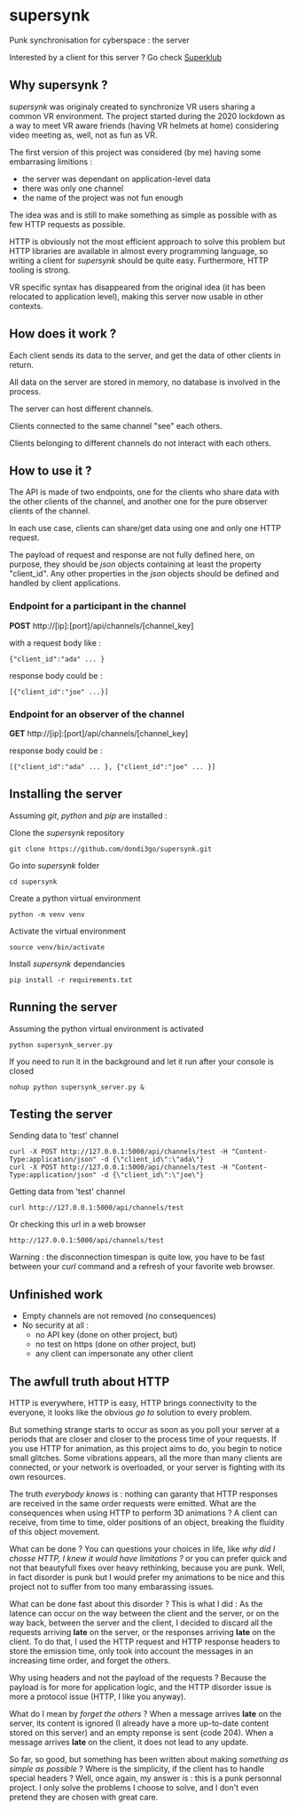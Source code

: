 # supersynk

Punk synchronisation for cyberspace : the server

Interested by a client for this server ? Go check [Superklub](https://github.com/dondi3go/Superklub)

## Why supersynk ?

*supersynk* was originaly created to synchronize VR users sharing a common VR 
environment. The project started during the 2020 lockdown as a way to meet 
VR aware friends (having VR helmets at home) considering video meeting as,
well, not as fun as VR.

The first version of this project was considered (by me) having some embarrasing 
limitions :
* the server was dependant on application-level data
* there was only one channel
* the name of the project was not fun enough

The idea was and is still to make something as simple as possible with as few HTTP requests 
as possible.

HTTP is obviously not the most efficient approach to solve this problem but HTTP 
libraries are available in almost every programming language, so writing
a client for *supersynk* should be quite easy. Furthermore, HTTP tooling is strong.

VR specific syntax has disappeared from the original idea (it has been relocated 
to application level), making this server now usable in other contexts.

## How does it work ?

Each client sends its data to the server, and get the data of other clients in return.

All data on the server are stored in memory, no database is involved in the process.

The server can host different channels.

Clients connected to the same channel "see" each others.

Clients belonging to different channels do not interact with each others.

## How to use it ?

The API is made of two endpoints, one for the clients who share data with the other 
clients of the channel, and another one for the pure observer clients of the channel.

In each use case, clients can share/get data using one and only one HTTP request.

The payload of request and response are not fully defined here, on purpose, they 
should be *json* objects containing at least the property "client_id". Any other 
properties in the *json* objects should be defined and handled by client applications.

### Endpoint for a participant in the channel

**POST** http://[ip]:[port]/api/channels/[channel_key]

with a request body like :
```
{"client_id":"ada" ... }
```
response body could be :
```
[{"client_id":"joe" ...}]
```

### Endpoint for an observer of the channel

**GET** http://[ip]:[port]/api/channels/[channel_key]

response body could be :
```
[{"client_id":"ada" ... }, {"client_id":"joe" ... }]
```

## Installing the server

Assuming *git*, *python* and *pip* are installed :

Clone the *supersynk* repository
```
git clone https://github.com/dondi3go/supersynk.git
```

Go into *supersynk* folder
```
cd supersynk
```

Create a python virtual environment
```
python -m venv venv
```

Activate the virtual environment
```
source venv/bin/activate
```

Install *supersynk* dependancies
```
pip install -r requirements.txt
```

## Running the server

Assuming the python virtual environment is activated
```
python supersynk_server.py
```

If you need to run it in the background and let it run after your console is closed
```
nohup python supersynk_server.py &
```
## Testing the server

Sending data to 'test' channel
```
curl -X POST http://127.0.0.1:5000/api/channels/test -H "Content-Type:application/json" -d {\"client_id\":\"ada\"}
curl -X POST http://127.0.0.1:5000/api/channels/test -H "Content-Type:application/json" -d {\"client_id\":\"joe\"}
```

Getting data from 'test' channel
```
curl http://127.0.0.1:5000/api/channels/test
```

Or checking this url in a web browser
```
http://127.0.0.1:5000/api/channels/test
```
Warning : the disconnection timespan is quite low, you have to be fast between your *curl* command and a 
refresh of your favorite web browser.  

## Unfinished work

* Empty channels are not removed (no consequences)
* No security at all :
    * no API key (done on other project, but)
    * no test on https (done on other project, but)
    * any client can impersonate any other client
 
## The awfull truth about HTTP 

HTTP is everywhere, HTTP is easy, HTTP brings connectivity to the everyone, it looks
like the obvious *go to* solution to every problem. 

But something strange starts to occur as soon as you poll your server at a periods
that are closer and closer to the process time of your requests. If you use HTTP
for animation, as this project aims to do, you begin to notice small glitches. Some
vibrations appears, all the more than many clients are connected, or your network is
overloaded, or your server is fighting with its own resources.

The truth *everybody knows* is : nothing can garanty that HTTP responses are received in the
same order requests were emitted. What are the consequences when using HTTP to perform 3D 
animations ? A client can receive, from time to time, older positions of an object, breaking 
the fluidity of this object movement.

What can be done ? You can questions your choices in life, like *why did I chosse HTTP, 
I knew it would have limitations ?* or you can prefer quick and not that beautyfull fixes over 
heavy rethinking, because you are punk. Well, in fact disorder is punk but I would prefer
my animations to be nice and this project not to suffer from too many embarassing issues.

What can be done fast about this disorder ? This is what I did : As the latence can occur
on the way between the client and the server, or on the way back, between the server and
the client, I decided to discard all the requests arriving **late** on the server, or
the responses arriving **late** on the client. To do that, I used the HTTP request and 
HTTP response headers to store the emission time, only took into account the messages in 
an increasing time order, and forget the others.

Why using headers and not the payload of the requests ? Because the payload is for more 
for application logic, and the HTTP disorder issue is more a protocol issue (HTTP, I like 
you anyway). 

What do I mean by *forget the others* ? When a message arrives **late** on the server, its 
content is ignored (I already have a more up-to-date content stored on this server) and 
an empty reponse is sent (code 204). When a message arrives **late** on the client, it does 
not lead to any update.

So far, so good, but something has been written about making *something as simple as 
possible* ? Where is the simplicity, if the client has to handle special headers ? Well,
once again, my answer is : this is a punk personnal project. I only solve the problems I
choose to solve, and I don't even pretend they are chosen with great care.

